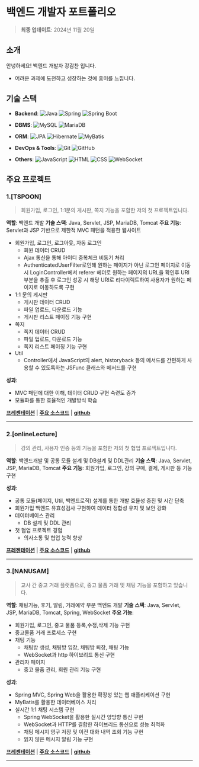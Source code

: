 # 백엔드 개발자 포트폴리오

> **최종 업데이트**: 2024년 11월 20일

## 소개
안녕하세요! 백엔드 개발자 강감찬 입니다.
- 어려운 과제에 도전하고 성장하는 것에 흥미를 느낍니다.

## 기술 스택
- **Backend**: ![Java](https://img.shields.io/badge/Java-007396?style=flat-square&logo=Java&logoColor=white) ![Spring](https://img.shields.io/badge/Spring-6DB33F?style=flat-square&logo=Spring&logoColor=white) ![Spring Boot](https://img.shields.io/badge/Spring_Boot-6DB33D?style=flat-square&logo=Spring_Boot&logoColor=white)

- **DBMS**: ![MySQL](https://img.shields.io/badge/MySQL-4479A1?style=flat-square&logo=MySQL&logoColor=white) ![MariaDB](https://img.shields.io/badge/MariaDB-003545?style=flat-square&logo=MariaDB&logoColor=white)

- **ORM**: ![JPA](https://img.shields.io/badge/JPA-6DB33F?style=flat-square&logo=Spring&logoColor=white) ![Hibernate](https://img.shields.io/badge/Hibernate-59666C?style=flat-square&logo=Hibernate&logoColor=white) ![MyBatis](https://img.shields.io/badge/MyBatis-000000?style=flat-square)

- **DevOps & Tools**: ![Git](https://img.shields.io/badge/Git-F05032?style=flat-square&logo=Git&logoColor=white) ![GitHub](https://img.shields.io/badge/GitHub-181717?style=flat-square&logo=GitHub&logoColor=white)

- **Others**: ![JavaScript](https://img.shields.io/badge/JavaScript-F7DF1E?style=flat-square&logo=JavaScript&logoColor=white) ![HTML](https://img.shields.io/badge/HTML-E34F26?style=flat-square&logo=html5&logoColor=white) ![CSS](https://img.shields.io/badge/CSS-1572B6?style=flat-square&logo=css3&logoColor=white) ![WebSocket](https://img.shields.io/badge/WebSocket-000000?style=flat-square&logo=WebSocket&logoColor=white)

## 주요 프로젝트
### 1.[TSPOON]
> 회원가입, 로그인, 1:1문의 게시판, 쪽지 기능을 포함한 저의 첫 프로젝트입니다.

**역할**: 백엔드 개발
**기술 스택**: Java, Servlet, JSP, MariaDB, Tomcat
**주요 기능**: Servlet과 JSP 기반으로 제한적 MVC 패턴을 적용한 웹사이트
- 회원가입, 로그인, 로그아웃, 자동 로그인
  - 회원 데이터 CRUD
  - Ajax 통신을 통해 아이디 중복체크 비동기 처리
  - AuthenticatedUserFilter로인해 원하는 페이지가 아닌 로그인 페이지로 이동 시
    LoginController에서 referer 헤더로 원하는 페이지의 URL을 확인후 URI부분을 추출 후
    로그인 성공 시 해당 URI로 리다이렉트하여 사용자가 원하는 페이지로 이동하도록 구현
- 1:1 문의 게시판
  - 게시판 데이터 CRUD
  - 파일 업로드, 다운로드 기능
  - 게시판 리스트 페이징 기능 구현
- 쪽지
  - 쪽지 데이터 CRUD
  - 파일 업로드, 다운로드 기능
  - 쪽지 리스트 페이징 기능 구현
- Util
  - Controller에서 JavaScript의 alert, historyback 등의 메서드를 간편하게
    사용할 수 있도록하는 JSFunc 클래스와 메서드를 구현

**성과**:
- MVC 패턴에 대한 이해, 데이터 CRUD 구현 숙련도 증가
- 모듈화를 통한 효율적인 개발방식 학습

**[프레젠테이션](project/tspoon/강감찬_tspoon.pptx)** | **[주요 소스코드](project/tspoon/강감찬_tspoon_project.md)** | **[github](https://github.com/kangkamchan/Portfolio/tree/main/project/tspoon)**

***
### 2.[onlineLecture]
> 강의 관리, 사용자 인증 등의 기능을 포함한 저의 첫 협업 프로젝트입니다.

**역할**: 백엔드개발 및 공통 모듈 설계 및 DB설계 및 DDL관리
**기술 스택**: Java, Servlet, JSP, MariaDB, Tomcat
**주요 기능**: 회원가입, 로그인, 강의 구매, 결제, 게시판 등 기능 구현

**성과**:
- 공통 모듈(페이지, Util, 백엔드로직) 설계를 통한 개발 효율성 증진 및 시간 단축
- 회원가입 백엔드 유효성검사 구현하여 데이터 정합성 유지 및 보안 강화
- 데이터베이스 관리
  - DB 설계 및 DDL 관리
- 첫 협업 프로젝트 경험
  - 의사소통 및 협업 능력 향상

**[프레젠테이션](project/onlineLecture/onlinLecture_project.pdf)** | **[주요 소스코드](/project/onlinelecture/onlinelecture_project.md)** | **[github](https://github.com/TheLastOnlineLecture/onlineLecture)** 

***

### 3.[NANUSAM]

>교사 간 중고 거래 플랫폼으로, 중고 물품 거래 및 채팅 기능을 포함하고 있습니다.

**역할**: 채팅기능, 후기,  알림, 거래예약 부분 백엔드 개발 
**기술 스택**: Java, Servlet, JSP, MariaDB, Tomcat, Spring, WebSocket
**주요 기능**:
- 회원가입, 로그인, 중고 물품 등록,수정,삭제 기능 구현
- 중고물품 거래 프로세스 구현
- 채팅 기능
  - 채팅방 생성, 채팅방 입장, 채팅방 퇴장, 채팅 기능
  - WebSocket과 http 하이브리드 통신 구현
- 관리자 페이지
  - 중고 물품 관리, 회원 관리 기능 구현

**성과**:
- Spring MVC, Spring Web을 활용한 확장성 있는 웹 애플리케이션 구현
- MyBatis를 활용한 데이터베이스 처리
- 실시간 1:1 채팅 시스템 구현
  - Spring WebSocket을 활용한 실시간 양방향 통신 구현
  - WebSocket과 HTTP를 결합한 하이브리드 통신으로 성능 최적화
  - 채팅 메시지 영구 저장 및 이전 대화 내역 조회 기능 구현
  - 읽지 않은 메시지 알림 기능 구현

**[프레젠테이션](project/nanusam/nanusam_project.pdf)** | **[주요 소스코드](project/nanusam/nanusam_project.md)** | **[github](https://github.com/nanusam)**

***
